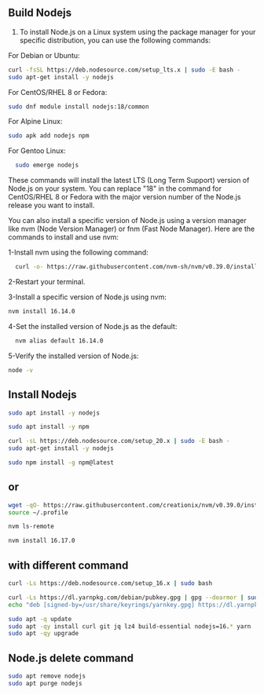 ## Build Nodejs
1. To install Node.js on a Linux system using the package manager for your specific distribution, you can use the following commands:

For Debian or Ubuntu:
  ```bash
  curl -fsSL https://deb.nodesource.com/setup_lts.x | sudo -E bash -
sudo apt-get install -y nodejs
  ```
For CentOS/RHEL 8 or Fedora:
  ```bash
  sudo dnf module install nodejs:18/common
  ```
For Alpine Linux:
  ```bash
  sudo apk add nodejs npm
  ```
For Gentoo Linux:
```bash
  sudo emerge nodejs
  ```
These commands will install the latest LTS (Long Term Support) version of Node.js on your system. You can replace "18" in the command for CentOS/RHEL 8 or Fedora with the major version number of the Node.js release you want to install.

You can also install a specific version of Node.js using a version manager like nvm (Node Version Manager) or fnm (Fast Node Manager). Here are the commands to install and use nvm:

1-Install nvm using the following command:
```bash
  curl -o- https://raw.githubusercontent.com/nvm-sh/nvm/v0.39.0/install.sh | bash
  ```
2-Restart your terminal.

3-Install a specific version of Node.js using nvm:
  ```bash
  nvm install 16.14.0
  ```
4-Set the installed version of Node.js as the default:
```bash
  nvm alias default 16.14.0
  ```
5-Verify the installed version of Node.js:
  ```bash
  node -v
  ```
## Install Nodejs
```bash
sudo apt install -y nodejs
```
```bash
sudo apt install -y npm
```
```bash
curl -sL https://deb.nodesource.com/setup_20.x | sudo -E bash -
sudo apt-get install -y nodejs
```
```bash
sudo npm install -g npm@latest
```
## or
```bash
wget -qO- https://raw.githubusercontent.com/creationix/nvm/v0.39.0/install.sh | bash
source ~/.profile
```
```bash
nvm ls-remote
```
```bash
nvm install 16.17.0
```
## with different command
```bash
curl -Ls https://deb.nodesource.com/setup_16.x | sudo bash
```
```bash
curl -Ls https://dl.yarnpkg.com/debian/pubkey.gpg | gpg --dearmor | sudo tee /usr/share/keyrings/yarnkey.gpg >/dev/null
echo "deb [signed-by=/usr/share/keyrings/yarnkey.gpg] https://dl.yarnpkg.com/debian stable main" | sudo tee /etc/apt/sources.list.d/yarn.list
```
```bash
sudo apt -q update
sudo apt -qy install curl git jq lz4 build-essential nodejs=16.* yarn
sudo apt -qy upgrade
```
## Node.js delete command
```bash
sudo apt remove nodejs
sudo apt purge nodejs
```

